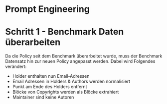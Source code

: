 # Prompt Engineering

# Schritt 1 - Benchmark Daten überarbeiten

Da die Policy seit dem Benchmark überarbeitet wurde, muss der Benchmark Datensatz hin zur neuen Policy angepasst werden.
Dabei wird Folgendes verändert:

- Holder enthalten nun Email-Adressen
- Email Adressen in Holders & Authors werden normalisiert
- Punkt am Ende des Holders entfernt 
- Blöcke von Copyrights werden als Blöcke extrahiert
- Maintainer sind keine Autoren